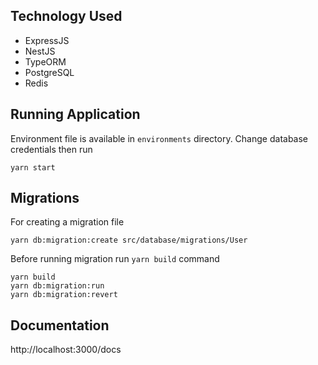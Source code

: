 ## Technology Used
- ExpressJS
- NestJS
- TypeORM
- PostgreSQL
- Redis

## Running Application
Environment file is available in ```environments``` directory. Change database credentials then run

```shell
yarn start
```
## Migrations
For creating a migration file
```shell
yarn db:migration:create src/database/migrations/User
```
Before running migration run ```yarn build``` command
```shell
yarn build
yarn db:migration:run
yarn db:migration:revert
```

## Documentation
http://localhost:3000/docs